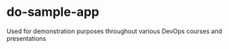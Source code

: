 # do-sample-app

Used for demonstration purposes throughout various DevOps courses and presentations
